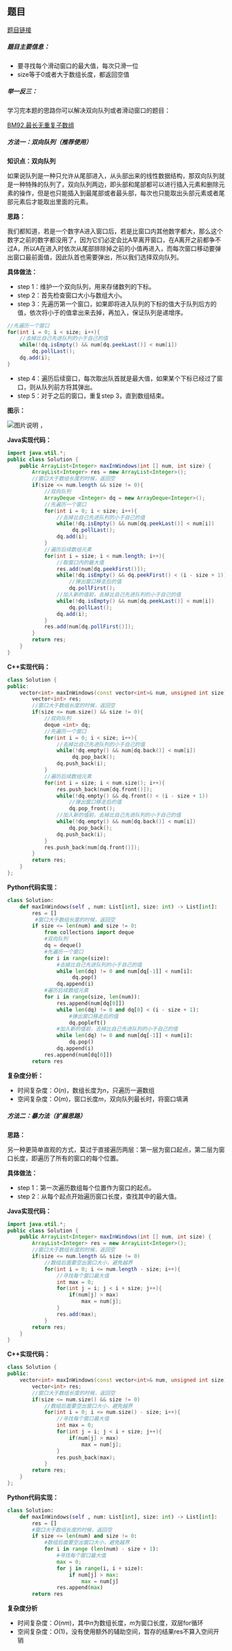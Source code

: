 ## 题目
[题目链接](https://www.nowcoder.com/practice/1624bc35a45c42c0bc17d17fa0cba788?tpId=196&tqId=23458&sourceUrl=/exam/oj&channenl=wgithub&fromPut=wgithub)

##### 题目主要信息：
- 要寻找每个滑动窗口的最大值，每次只滑一位
- size等于0或者大于数组长度，都返回空值

##### 举一反三：

学习完本题的思路你可以解决双向队列或者滑动窗口的题目：

[BM92.最长无重复子数组](https://www.nowcoder.com/practice/b56799ebfd684fb394bd315e89324fb4?tpId=295&sfm=html&channel=nowcoder)

##### 方法一：双向队列（推荐使用）

**知识点：双向队列**

如果说队列是一种只允许从尾部进入，从头部出来的线性数据结构，那双向队列就是一种特殊的队列了，双向队列两边，即头部和尾部都可以进行插入元素和删除元素的操作，但是也只能插入到最尾部或者最头部，每次也只能取出头部元素或者尾部元素后才能取出里面的元素。

**思路：**

我们都知道，若是一个数字A进入窗口后，若是比窗口内其他数字都大，那么这个数字之前的数字都没用了，因为它们必定会比A早离开窗口，在A离开之前都争不过A，所以A在进入时依次从尾部排除掉之前的小值再进入，而每次窗口移动要弹出窗口最前面值，因此队首也需要弹出，所以我们选择双向队列。

**具体做法：**

- step 1：维护一个双向队列，用来存储数列的下标。
- step 2：首先检查窗口大小与数组大小。
- step 3：先遍历第一个窗口，如果即将进入队列的下标的值大于队列后方的值，依次将小于的值拿出来去掉，再加入，保证队列是递增序。
```java
//先遍历一个窗口
for(int i = 0; i < size; i++){
    //去掉比自己先进队列的小于自己的值
    while(!dq.isEmpty() && num[dq.peekLast()] < num[i])
        dq.pollLast();
    dq.add(i);
}
```
- step 4：遍历后续窗口，每次取出队首就是最大值，如果某个下标已经过了窗口，则从队列前方将其弹出。
- step 5：对于之后的窗口，重复step 3，直到数组结束。

**图示：**

![图片说明](https://uploadfiles.nowcoder.com/images/20210720/397721558_1626785882710/F13BAE30BE4A690D66911EF3F6E6D2BF "图片标题") 
，

**Java实现代码：**
```java
import java.util.*;
public class Solution {
    public ArrayList<Integer> maxInWindows(int [] num, int size) {
        ArrayList<Integer> res = new ArrayList<Integer>();
        //窗口大于数组长度的时候，返回空
        if(size <= num.length && size != 0){
            //双向队列
            ArrayDeque <Integer> dq = new ArrayDeque<Integer>();  
            //先遍历一个窗口
            for(int i = 0; i < size; i++){
                //去掉比自己先进队列的小于自己的值
                while(!dq.isEmpty() && num[dq.peekLast()] < num[i])
                     dq.pollLast();
                dq.add(i);
            }
            //遍历后续数组元素
            for(int i = size; i < num.length; i++){
                //取窗口内的最大值
                res.add(num[dq.peekFirst()]);
                while(!dq.isEmpty() && dq.peekFirst() < (i - size + 1))
                    //弹出窗口移走后的值
                    dq.pollFirst(); 
                //加入新的值前，去掉比自己先进队列的小于自己的值
                while(!dq.isEmpty() && num[dq.peekLast()] < num[i])
                    dq.pollLast();
                dq.add(i);
            }
            res.add(num[dq.pollFirst()]);
        }     
        return res;
    }
}
```
**C++实现代码：**
```cpp
class Solution {
public:
    vector<int> maxInWindows(const vector<int>& num, unsigned int size) {
        vector<int> res;
        //窗口大于数组长度的时候，返回空
        if(size <= num.size() && size != 0){
            //双向队列
            deque <int> dq;  
            //先遍历一个窗口
            for(int i = 0; i < size; i++){
                //去掉比自己先进队列的小于自己的值
                while(!dq.empty() && num[dq.back()] < num[i]) 
                     dq.pop_back();
                dq.push_back(i);
            }
            //遍历后续数组元素
            for(int i = size; i < num.size(); i++){
                res.push_back(num[dq.front()]);
                while(!dq.empty() && dq.front() < (i - size + 1))
                    //弹出窗口移走后的值
                    dq.pop_front();  
                //加入新的值前，去掉比自己先进队列的小于自己的值
                while(!dq.empty() && num[dq.back()] < num[i])
                    dq.pop_back();
                dq.push_back(i);
            }
            res.push_back(num[dq.front()]);
        }     
        return res;
    }
};
```
**Python代码实现：**
```Python
class Solution:
    def maxInWindows(self , num: List[int], size: int) -> List[int]:
        res = []
         #窗口大于数组长度的时候，返回空
        if size <= len(num) and size != 0:
            from collections import deque
            #双向队列
            dq = deque() 
            #先遍历一个窗口 
            for i in range(size):
                #去掉比自己先进队列的小于自己的值
                while len(dq) != 0 and num[dq[-1]] < num[i]: 
                     dq.pop()
                dq.append(i)
            #遍历后续数组元素
            for i in range(size, len(num)):
                res.append(num[dq[0]])
                while len(dq) != 0 and dq[0] < (i - size + 1):
                    #弹出窗口移走后的值
                    dq.popleft()
                #加入新的值前，去掉比自己先进队列的小于自己的值  
                while len(dq) != 0 and num[dq[-1]] < num[i]:
                    dq.pop()
                dq.append(i)
            res.append(num[dq[0]])
        return res
```
**复杂度分析：**
- 时间复杂度：$O(n)$，数组长度为$n$，只遍历一遍数组
- 空间复杂度：$O(m)$，窗口长度$m$，双向队列最长时，将窗口填满

##### 方法二：暴力法（扩展思路）

**思路：**

另一种更简单直观的方式，莫过于直接遍历两层：第一层为窗口起点，第二层为窗口长度，即遍历了所有的窗口的每个位置。

**具体做法：**

- step 1：第一次遍历数组每个位置作为窗口的起点。
- step 2：从每个起点开始遍历窗口长度，查找其中的最大值。

**Java实现代码：**
```java
import java.util.*;
public class Solution {
    public ArrayList<Integer> maxInWindows(int [] num, int size) {
        ArrayList<Integer> res = new ArrayList<Integer>();
        //窗口大于数组长度的时候，返回空
        if(size <= num.length && size != 0) 
            //数组后面要空出窗口大小，避免越界
            for(int i = 0; i <= num.length - size; i++){
                //寻找每个窗口最大值
                int max = 0; 
                for(int j = i; j < i + size; j++){
                    if(num[j] > max)
                        max = num[j];
                }
                res.add(max);
            }
        return res;
    }
}
```
**C++实现代码：**
```cpp
class Solution {
public:
    vector<int> maxInWindows(const vector<int>& num, unsigned int size) {
        vector<int> res;
        //窗口大于数组长度的时候，返回空
        if(size <= num.size() && size != 0) 
            //数组后面要空出窗口大小，避免越界
            for(int i = 0; i <= num.size() - size; i++){
                //寻找每个窗口最大值
                int max = 0; 
                for(int j = i; j < i + size; j++){
                    if(num[j] > max)
                        max = num[j];
                }
                res.push_back(max);
            }
        return res;
    }
};
```
**Python代码实现：**
```Python
class Solution:
    def maxInWindows(self , num: List[int], size: int) -> List[int]:
        res = []
        #窗口大于数组长度的时候，返回空
        if size <= len(num) and size != 0:  
            #数组后面要空出窗口大小，避免越界
            for i in range (len(num) - size + 1):
                #寻找每个窗口最大值
                max = 0; 
                for j in range(i, i + size):
                    if num[j] > max:
                        max = num[j]
                res.append(max)
        return res
```

**复杂度分析**
- 时间复杂度：$O(nm)$，其中$n$为数组长度，$m$为窗口长度，双层for循环
- 空间复杂度：$O(1)$，没有使用额外的辅助空间，暂存的结果res不算入空间开销